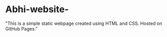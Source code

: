 # Abhi-website-
"This is a simple static webpage created using HTML and CSS. Hosted on GitHub Pages."
